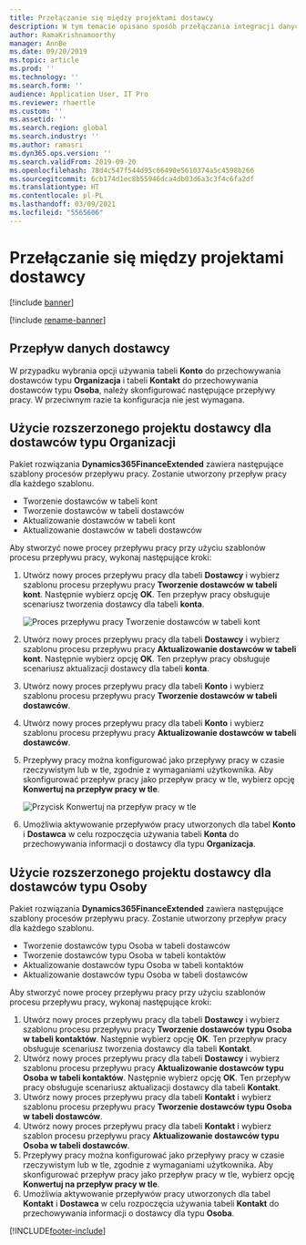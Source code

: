 ```yaml
---
title: Przełączanie się między projektami dostawcy
description: W tym temacie opisano sposób przełączania integracji danych dostawcy między aplikacjami Finance and Operations i Dataverse.
author: RamaKrishnamoorthy
manager: AnnBe
ms.date: 09/20/2019
ms.topic: article
ms.prod: ''
ms.technology: ''
ms.search.form: ''
audience: Application User, IT Pro
ms.reviewer: rhaertle
ms.custom: ''
ms.assetid: ''
ms.search.region: global
ms.search.industry: ''
ms.author: ramasri
ms.dyn365.ops.version: ''
ms.search.validFrom: 2019-09-20
ms.openlocfilehash: 78d4c547f544d95c66490e5610374a5c4598b266
ms.sourcegitcommit: 6cb174d1ec8b55946dca4db03d6a3c3f4c6fa2df
ms.translationtype: HT
ms.contentlocale: pl-PL
ms.lasthandoff: 03/09/2021
ms.locfileid: "5565606"
---
```

# <a name="switch-between-vendor-designs"></a>Przełączanie się między projektami dostawcy

[!include [banner](../../includes/banner.md)]

[!include [rename-banner](~/includes/cc-data-platform-banner.md)]



## <a name="vendor-data-flow"></a>Przepływ danych dostawcy 

W przypadku wybrania opcji używania tabeli **Konto** do przechowywania dostawców typu **Organizacja** i tabeli **Kontakt** do przechowywania dostawców typu **Osoba**, należy skonfigurować następujące przepływy pracy. W przeciwnym razie ta konfiguracja nie jest wymagana.

## <a name="use-the-extended-vendor-design-for-vendors-of-the-organization-type"></a>Użycie rozszerzonego projektu dostawcy dla dostawców typu Organizacji

Pakiet rozwiązania **Dynamics365FinanceExtended** zawiera następujące szablony procesów przepływu pracy. Zostanie utworzony przepływ pracy dla każdego szablonu.

+ Tworzenie dostawców w tabeli kont
+ Tworzenie dostawców w tabeli dostawców
+ Aktualizowanie dostawców w tabeli kont
+ Aktualizowanie dostawców w tabeli dostawców

Aby stworzyć nowe procey przepływu pracy przy użyciu szablonów procesu przepływu pracy, wykonaj następujące kroki:

1. Utwórz nowy proces przepływu pracy dla tabeli **Dostawcy** i wybierz szablonu procesu przepływu pracy **Tworzenie dostawców w tabeli kont**. Następnie wybierz opcję **OK**. Ten przepływ pracy obsługuje scenariusz tworzenia dostawcy dla tabeli **konta**.

    ![Proces przepływu pracy Tworzenie dostawców w tabeli kont](media/create_process.png)

2. Utwórz nowy proces przepływu pracy dla tabeli **Dostawcy** i wybierz szablonu procesu przepływu pracy **Aktualizowanie dostawców w tabeli kont**. Następnie wybierz opcję **OK**. Ten przepływ pracy obsługuje scenariusz aktualizacji dostawcy dla tabeli **konta**.
3. Utwórz nowy proces przepływu pracy dla tabeli **Konto** i wybierz szablonu procesu przepływu pracy **Tworzenie dostawców w tabeli dostawców**.
4. Utwórz nowy proces przepływu pracy dla tabeli **Konto** i wybierz szablonu procesu przepływu pracy **Aktualizowanie dostawców w tabeli dostawców**.
5. Przepływy pracy można konfigurować jako przepływy pracy w czasie rzeczywistym lub w tle, zgodnie z wymaganiami użytkownika. Aby skonfigurować przepływ pracy jako przepływ pracy w tle, wybierz opcję **Konwertuj na przepływ pracy w tle**.

    ![Przycisk Konwertuj na przepływ pracy w tle](media/background_workflow.png)

6. Umożliwia aktywowanie przepływów pracy utworzonych dla tabel **Konto** i **Dostawca** w celu rozpoczęcia używania tabeli **Konta** do przechowywania informacji o dostawcy dla typu **Organizacja**.

## <a name="use-the-extended-vendor-design-for-vendors-of-the-person-type"></a>Użycie rozszerzonego projektu dostawcy dla dostawców typu Osoby

Pakiet rozwiązania **Dynamics365FinanceExtended** zawiera następujące szablony procesów przepływu pracy. Zostanie utworzony przepływ pracy dla każdego szablonu.

+ Tworzenie dostawców typu Osoba w tabeli dostawców
+ Tworzenie dostawców typu Osoba w tabeli kontaktów
+ Aktualizowanie dostawców typu Osoba w tabeli kontaktów
+ Aktualizowanie dostawców typu Osoba w tabeli dostawców

Aby stworzyć nowe procey przepływu pracy przy użyciu szablonów procesu przepływu pracy, wykonaj następujące kroki:

1. Utwórz nowy proces przepływu pracy dla tabeli **Dostawcy** i wybierz szablonu procesu przepływu pracy **Tworzenie dostawców typu Osoba w tabeli kontaktów**. Następnie wybierz opcję **OK**. Ten przepływ pracy obsługuje scenariusz tworzenia dostawcy dla tabeli **Kontakt**.
2. Utwórz nowy proces przepływu pracy dla tabeli **Dostawcy** i wybierz szablonu procesu przepływu pracy **Aktualizowanie dostawców typu Osoba w tabeli kontaktów**. Następnie wybierz opcję **OK**. Ten przepływ pracy obsługuje scenariusz aktualizacji dostawcy dla tabeli **Kontakt**.
3. Utwórz nowy proces przepływu pracy dla tabeli **Kontakt** i wybierz szablonu procesu przepływu pracy **Tworzenie dostawców typu Osoba w tabeli dostawców**.
4. Utwórz nowy proces przepływu pracy dla tabeli **Kontakt** i wybierz szablon procesu przepływu pracy **Aktualizowanie dostawców typu Osoba w tabeli dostawców**.
5. Przepływy pracy można konfigurować jako przepływy pracy w czasie rzeczywistym lub w tle, zgodnie z wymaganiami użytkownika. Aby skonfigurować przepływ pracy jako przepływ pracy w tle, wybierz opcję **Konwertuj na przepływ pracy w tle**.
6. Umożliwia aktywowanie przepływów pracy utworzonych dla tabel **Kontakt** i **Dostawca** w celu rozpoczęcia używania tabeli **Kontakt** do przechowywania informacji o dostawcy dla typu **Osoba**.


[!INCLUDE[footer-include](../../../../includes/footer-banner.md)]